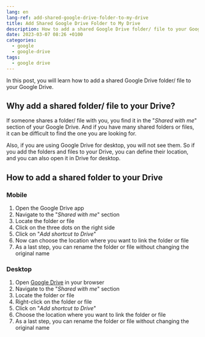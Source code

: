 ```yaml
---
lang: en
lang-ref: add-shared-google-drive-folder-to-my-drive
title: Add Shared Google Drive Folder to My Drive
description: How to add a shared Google Drive folder/ file to your Google Drive
date: 2023-03-07 08:26 +0100
categories:
  - google
  - google-drive
tags:
  - google drive
---
```


In this post, you will learn how to add a shared Google Drive folder/ file to your Google Drive.

## Why add a shared folder/ file to your Drive?

If someone shares a folder/ file with you, you find it in the "_Shared with me_" section of your Google Drive. And if you have many shared folders or files, it can be difficult to find the one you are looking for.

Also, if you are using Google Drive for desktop, you will not see them. So if you add the folders and files to your Drive, you can define their location, and you can also open it in Drive for desktop.

## How to add a shared folder to your Drive

### Mobile

1. Open the Google Drive app
2. Navigate to the "_Shared with me_" section
3. Locate the folder or file
4. Click on the three dots on the right side
5. Click on "_Add shortcut to Drive_"
6. Now can choose the location where you want to link the folder or file
7. As a last step, you can rename the folder or file without changing the original name

### Desktop

1. Open [Google Drive](https://drive.google.com/drive/my-drive) in your browser
2. Navigate to the "_Shared with me_" section
3. Locate the folder or file
4. Right-click on the folder or file
5. Click on "_Add shortcut to Drive_"
6. Choose the location where you want to link the folder or file
7. As a last step, you can rename the folder or file without changing the original name
